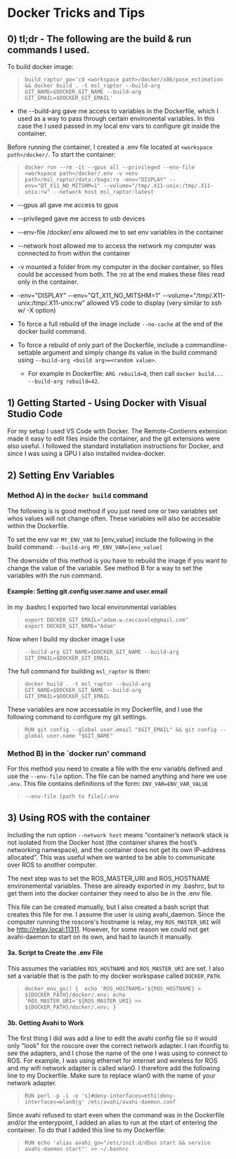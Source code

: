 # Docker Tricks and Tips

## 0) tl;dr - The following are the build & run commands I used.
To build docker image:
> `build_raptor_go='cd <workspace path>/docker/x86/pose_estimation && docker build . -t msl_raptor --build-arg GIT_NAME=$DOCKER_GIT_NAME --build-arg GIT_EMAIL=$DOCKER_GIT_EMAIL'`
- the --build-arg gave me access to variables in the Dockerfile, which I used as a way to pass through certain environental variables. In this case the I used passed in my local env vars to configure git inside the container.

Before running the container, I created a .env file located at `<workspace path>/docker/`. To start the container:

> `docker run --rm -it --gpus all --privileged --env-file <workspace path>/docker/.env -v <env path>/msl_raptor/data:/bags:ro -env="DISPLAY" --env="QT_X11_NO_MITSHM=1" --volume="/tmp/.X11-unix:/tmp/.X11-unix:rw" --network host msl_raptor:latest`
- --gpus all gave me access to gpus
- --privileged gave me access to usb devices
- --env-file <workspace path>/docker/.env allowed me to set env variables in the container
- --network host allowed me to access the network my computer was connected to from within the container
- -v <path> mounted a folder from my computer in the docker container, so files could be accessed from both. The :ro at the end makes these files read only in the container.
- -env="DISPLAY" --env="QT_X11_NO_MITSHM=1" --volume="/tmp/.X11-unix:/tmp/.X11-unix:rw" allowed VS code to display (very similar to ssh w/ -X option)
- To force a full rebuild of the image include `--no-cache` at the end of the docker build command.

- To force a rebuild of only part of the Dockerfile, include a commandline-settable argument and simply change its value in the build command using `--build-arg <build arg>=<random value>`. 
    - For example in Dockerfile: `ARG rebuild=0`, then call `docker build... --build-arg rebuild=42`.

## 1) Getting Started - Using Docker with Visual Studio Code
For my setup I used VS Code with Docker. The Remote-Contienrs extension made it easy to edit files inside the container, and the git extensions were also useful. I followed the standard installation instructions for Docker, and since I was using a GPU I also installed nvidea-docker.

## 2) Setting Env Variables
### Method A) in the `docker build` command
The following is is good method if you just need one or two variables set whos values will not change often. These variables will also be accesable within the Dockerfile.

To set the env var `MY_ENV_VAR` to [env_value] include the following in the build command:
`--build-arg MY_ENV_VAR=[env_value]`

The downside of this method is you have to rebuild the image if you want to change the value of the variable. See method B for a way to set the variables with the run command.

#### Example: Setting git.config user.name and user.email
In my .bashrc I exported two local environmental variables
>`export DOCKER_GIT_EMAIL="adam.w.caccavale@gmail.com"`               
>`export DOCKER_GIT_NAME="Adam"`

Now when I build my docker image I use
>`--build-arg GIT_NAME=$DOCKER_GIT_NAME --build-arg GIT_EMAIL=$DOCKER_GIT_EMAIL`

The full command for building `msl_raptor` is then:
>`docker build . -t msl_raptor --build-arg GIT_NAME=$DOCKER_GIT_NAME --build-arg GIT_EMAIL=$DOCKER_GIT_EMAIL`

These variables are now accessable in my Dockerfile, and I use the following command to configure my git settings.

> `RUN git config --global user.email "$GIT_EMAIL" && git config --global user.name "$GIT_NAME"`

### Method B) in the `docker run' command
For this method you need to create a file with the env variabls defined and use the `--env-file` option. The file can be named anything and here we use `.env`. This file contains definitions of the form: `ENV_VAR=ENV_VAR_VALUE`
>`--env-file [path to file]/.env`

## 3) Using ROS with the container
Including the run option `--network host` means "container’s network stack is not isolated from the Docker host (the container shares the host’s networking namespace), and the container does not get its own IP-address allocated". This was useful when we wanted to be able to communicate over ROS to another computer.  

The next step was to set the ROS_MASTER_URI and ROS_HOSTNAME environemental variables. These are already exported in my .bashrc, but to get them into the docker container they need to also be in the .env file. 

This file can be created manually, but I also created a bash script that creates this file for me. I assume the user is using avahi_daemon. Since the computer running the roscore's hostname is relay, my `ROS_MASTER_URI` will be http://relay.local:11311. However, for some reason we could not get avahi-daemon to start on its own, and had to launch it manually. 

#### 3a. Script to Create the .env File
This assumes the variables `ROS_HOSTNAME` and `ROS_MASTER_URI` are set. I also set a variable that is the path to my docker workspase called `DOCKER_PATH`.

> `docker_env_go() { 
    echo 'ROS_HOSTNAME='${ROS_HOSTNAME} > ${DOCKER_PATH}/docker/.env;
    echo 'ROS_MASTER_URI='${ROS_MASTER_URI} >> ${DOCKER_PATH}/docker/.env; }`

#### 3b. Getting Avahi to Work

The first thing I did was add a line to edit the avahi config file so it would only "look" for the roscore over the correct network adapter. I ran ifconfig to see the adapters, and I chose the name of the one I was using to connect to ROS. For example, I was using ethernet for internet and wireless for ROS and my wifi network adapter is called wlan0. I therefore add the following line to my Dockerfile. Make sure to replace wlan0 with the name of your network adapter.

> `RUN perl -p -i -e 's|#deny-interfaces=eth1|deny-interfaces=wlan0|g' /etc/avahi/avahi-daemon.conf`

Since avahi refused to start even when the command was in the Dockerfile and/or the enterypoint, I added an alias to run at the start of entering the container. To do that I added this line to my Dockerfile:

>`RUN echo 'alias avahi_go="/etc/init.d/dbus start && service avahi-daemon start"' >> ~/.bashrc`


